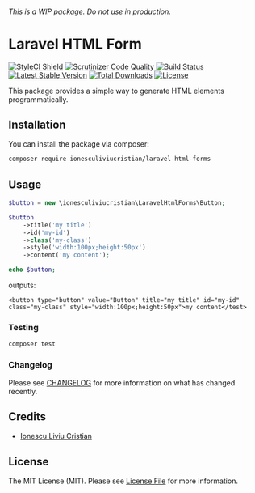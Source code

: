 ###### This is a WIP package. Do not use in production.

# Laravel HTML Form

[![StyleCI Shield](https://github.styleci.io/repos/180137181/shield?branch=master)](https://github.styleci.io/repos/178866307/shield?branch=master)
[![Scrutinizer Code Quality](https://scrutinizer-ci.com/g/ionesculiviucristian/laravel-html-forms/badges/quality-score.png?b=master)](https://scrutinizer-ci.com/g/ionesculiviucristian/laravel-html-forms/badges/quality-score.png?b=master)
[![Build Status](https://travis-ci.org/ionesculiviucristian/laravel-html-forms.png)](https://travis-ci.org/ionesculiviucristian/laravel-html-forms)
[![Latest Stable Version](https://poser.pugx.org/ionesculiviucristian/laravel-html-forms/v/stable)](https://packagist.org/packages/ionesculiviucristian/laravel-html-forms)
[![Total Downloads](https://poser.pugx.org/ionesculiviucristian/laravel-html-forms/downloads)](https://packagist.org/packages/ionesculiviucristian/laravel-html-forms)
[![License](https://poser.pugx.org/ionesculiviucristian/laravel-html-forms/license)](https://packagist.org/packages/ionesculiviucristian/laravel-html-forms)

This package provides a simple way to generate HTML elements programmatically.

## Installation

You can install the package via composer:

```bash
composer require ionesculiviucristian/laravel-html-forms
```

## Usage

``` php
$button = new \ionesculiviucristian\LaravelHtmlForms\Button;

$button
    ->title('my title')
    ->id('my-id')
    ->class('my-class')
    ->style('width:100px;height:50px')
    ->content('my content');

echo $button;
```

outputs:

```
<button type="button" value="Button" title="my title" id="my-id" class="my-class" style="width:100px;height:50px">my content</test>
```

### Testing

``` bash
composer test
```

### Changelog

Please see [CHANGELOG](CHANGELOG.md) for more information on what has changed recently.

## Credits

- [Ionescu Liviu Cristian](https://github.com/ionesculiviucristian)

## License

The MIT License (MIT). Please see [License File](LICENSE.md) for more information.
